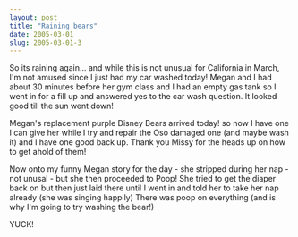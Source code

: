```yaml
---
layout: post
title: "Raining bears"
date: 2005-03-01
slug: 2005-03-01-3
---
```


So its raining again... and while this is not unusual for California in March, I&apos;m not amused since I just had my car washed today!  Megan and I had about 30 minutes before her gym class and I had an empty gas tank so I went in for a fill up and answered yes to the car wash question.  It looked good till the sun went down!

Megan&apos;s replacement purple Disney Bears arrived today! so now I have one I can give her while I try and repair the Oso damaged one (and maybe wash it) and I have one good back up.  Thank you Missy for the heads up on how to get ahold of them!

Now onto my funny Megan story for the day - she stripped during her nap - not unusal - but she then proceeded to Poop!  She tried to get the diaper back on but then just laid there until I went in and told her to take her nap already (she was singing happily)  There was poop on everything (and is why I&apos;m going to try washing the bear!) 

YUCK!
